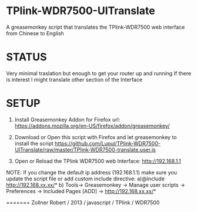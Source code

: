 TPlink-WDR7500-UITranslate
==========================

A greasemonkey script that translates the TPlink-WDR7500 web interface from Chinese to English

STATUS
======
Very minimal traslation but enough to get your router up and running
If there is interest I might translate other section of the Interface



SETUP
=====

1) Install Greasemonkey Addon for Firefox
url: https://addons.mozilla.org/en-US/firefox/addon/greasemonkey/

2) Download or Open this script with Firefox and let greasemonkey to install the script
https://github.com/Lupul/TPlink-WDR7500-UITranslate/raw/master/TPlink-WDR7500-translate.user.js

3) Open or Reload the TPlink WDR7500 web Interface: http://192.168.1.1


NOTE:
If you change the default ip address (192.168.1.1) make sure you update the script file or add
custom include directive:
a)@include       http://192.168.xx.xx/*
b) Tools-> Greasemonkey -> Manage user scripts -> Preferences -> Included Pages [ADD] -> http://192.168.xx.xx/*



=======
Zollner Robert / 2013 / javascript / TPlink / WDR7500
